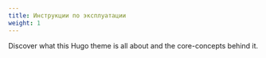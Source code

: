 ```yaml
---
title: Инструкции по эксплуатации
weight: 1
---
```


Discover what this Hugo theme is all about and the core-concepts behind it.
